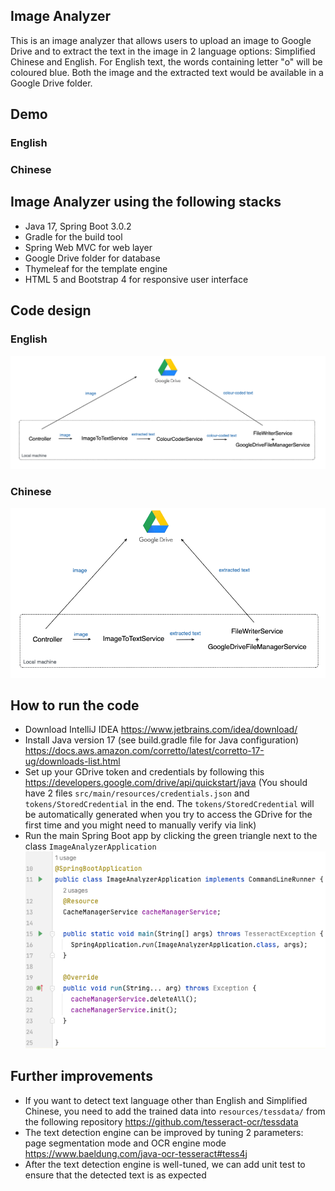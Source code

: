 ## Image Analyzer
This is an image analyzer that allows users to upload an image to Google Drive and to extract the text in the image in 2 language options: Simplified Chinese and English. For English text, the words containing letter "o" will be coloured blue. Both the image and the extracted text would be available in a Google Drive folder.

## Demo
### English

### Chinese

## Image Analyzer using the following stacks
- Java 17, Spring Boot 3.0.2
- Gradle for the build tool
- Spring Web MVC for web layer
- Google Drive folder for database
- Thymeleaf for the template engine
- HTML 5 and Bootstrap 4 for responsive user interface

## Code design
### English 
![img_1.png](img_1.png)

### Chinese
![img_2.png](img_2.png)

## How to run the code
- Download IntelliJ IDEA https://www.jetbrains.com/idea/download/ 
- Install Java version 17 (see build.gradle file for Java configuration) https://docs.aws.amazon.com/corretto/latest/corretto-17-ug/downloads-list.html
- Set up your GDrive token and credentials by following this https://developers.google.com/drive/api/quickstart/java (You should have 2 files ``src/main/resources/credentials.json`` and ``tokens/StoredCredential`` in the end. The ``tokens/StoredCredential`` will be automatically generated when you try to access the GDrive for the first time and you might need to manually verify via link)
- Run the main Spring Boot app by clicking the green triangle next to the class ``ImageAnalyzerApplication``
![img.png](img.png)

## Further improvements
- If you want to detect text language other than English and Simplified Chinese, you need to add the trained data into ``resources/tessdata/`` from the following repository https://github.com/tesseract-ocr/tessdata
- The text detection engine can be improved by tuning 2 parameters: page segmentation mode and OCR engine mode https://www.baeldung.com/java-ocr-tesseract#tess4j
- After the text detection engine is well-tuned, we can add unit test to ensure that the detected text is as expected
